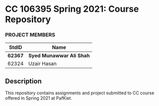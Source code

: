 # CC 106395 Spring 2021: Course Repository #
### PROJECT MEMBERS ###
StdID | Name
------------ | -------------
**62367** | **Syed Munawwar Ali Shah** <!--this is the group leader in bold-->
62324 | Uzair Hasan
<!-- Replace name and student ids with acutally group member names and ids-->

## Description ##
This repository contains assignments and project submitted to CC course offered in Spring 2021 at PafKiet.
